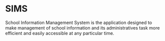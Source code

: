 # SIMS
School Information Management System is the application designed to make management of school information
and its administratives task more efficient and easily accessible at any particular time.
